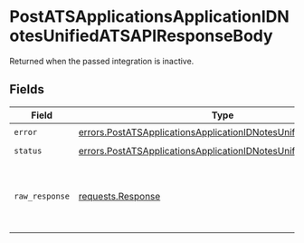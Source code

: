 # PostATSApplicationsApplicationIDNotesUnifiedATSAPIResponseBody

Returned when the passed integration is inactive.


## Fields

| Field                                                                                                                                              | Type                                                                                                                                               | Required                                                                                                                                           | Description                                                                                                                                        |
| -------------------------------------------------------------------------------------------------------------------------------------------------- | -------------------------------------------------------------------------------------------------------------------------------------------------- | -------------------------------------------------------------------------------------------------------------------------------------------------- | -------------------------------------------------------------------------------------------------------------------------------------------------- |
| `error`                                                                                                                                            | [errors.PostATSApplicationsApplicationIDNotesUnifiedATSAPIError](../../models/errors/postatsapplicationsapplicationidnotesunifiedatsapierror.md)   | :heavy_check_mark:                                                                                                                                 | N/A                                                                                                                                                |
| `status`                                                                                                                                           | [errors.PostATSApplicationsApplicationIDNotesUnifiedATSAPIStatus](../../models/errors/postatsapplicationsapplicationidnotesunifiedatsapistatus.md) | :heavy_check_mark:                                                                                                                                 | N/A                                                                                                                                                |
| `raw_response`                                                                                                                                     | [requests.Response](https://requests.readthedocs.io/en/latest/api/#requests.Response)                                                              | :heavy_minus_sign:                                                                                                                                 | Raw HTTP response; suitable for custom response parsing                                                                                            |